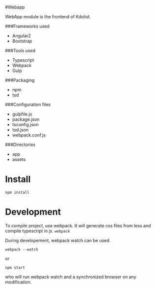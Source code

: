 #Webapp 

WebApp module is the frontend of Kdolist.

###Frameworks used
* Angular2
* Bootstrap

###Tools used
* Typescript
* Webpack
* Gulp

###Packaging
* npm
* tsd

###Configuration files
* gulpfile.js
* package.json
* tsconfig.json
* tsd.json
* webpack.conf.js

###Directories
* app
* assets


Install
========

`npm install`

Development
===========
To compile project, use webpack. It will generate css files from 
less and compile typescript in js.
`webpack`

During developement, webpack watch can be used.

`webpack --watch`

or

`npm start` 

who will run webpack watch and a synchronized browser on any modification.

